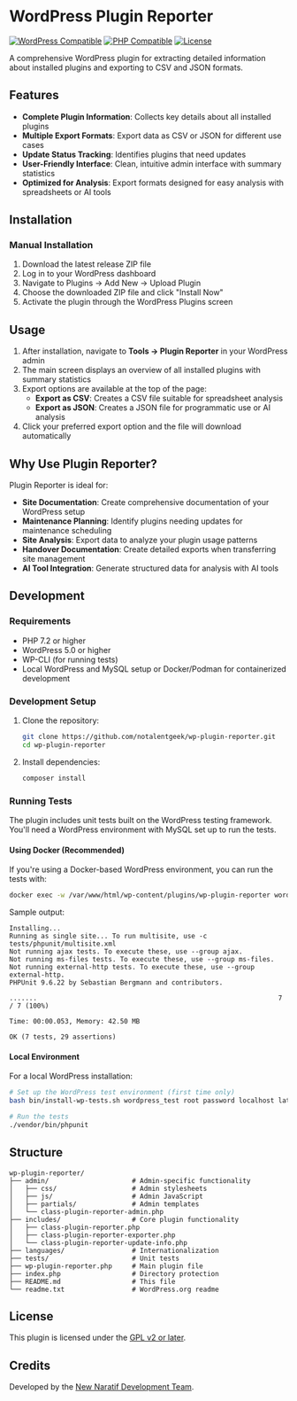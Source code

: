 # WordPress Plugin Reporter

[![WordPress Compatible](https://img.shields.io/badge/WordPress-5.0%20to%206.5-blue.svg)](https://wordpress.org/)
[![PHP Compatible](https://img.shields.io/badge/PHP-7.2%20to%208.2-purple.svg)](https://www.php.net/)
[![License](https://img.shields.io/badge/license-GPL%20v2%20or%20later-yellow.svg)](http://www.gnu.org/licenses/gpl-2.0.html)

A comprehensive WordPress plugin for extracting detailed information about installed plugins and exporting to CSV and JSON formats.

## Features

- **Complete Plugin Information**: Collects key details about all installed plugins
- **Multiple Export Formats**: Export data as CSV or JSON for different use cases
- **Update Status Tracking**: Identifies plugins that need updates
- **User-Friendly Interface**: Clean, intuitive admin interface with summary statistics
- **Optimized for Analysis**: Export formats designed for easy analysis with spreadsheets or AI tools

## Installation

### Manual Installation

1. Download the latest release ZIP file
2. Log in to your WordPress dashboard
3. Navigate to Plugins → Add New → Upload Plugin
4. Choose the downloaded ZIP file and click "Install Now"
5. Activate the plugin through the WordPress Plugins screen

## Usage

1. After installation, navigate to **Tools → Plugin Reporter** in your WordPress admin
2. The main screen displays an overview of all installed plugins with summary statistics
3. Export options are available at the top of the page:
   - **Export as CSV**: Creates a CSV file suitable for spreadsheet analysis
   - **Export as JSON**: Creates a JSON file for programmatic use or AI analysis
4. Click your preferred export option and the file will download automatically

## Why Use Plugin Reporter?

Plugin Reporter is ideal for:

- **Site Documentation**: Create comprehensive documentation of your WordPress setup
- **Maintenance Planning**: Identify plugins needing updates for maintenance scheduling
- **Site Analysis**: Export data to analyze your plugin usage patterns
- **Handover Documentation**: Create detailed exports when transferring site management
- **AI Tool Integration**: Generate structured data for analysis with AI tools

## Development

### Requirements

- PHP 7.2 or higher
- WordPress 5.0 or higher
- WP-CLI (for running tests)
- Local WordPress and MySQL setup or Docker/Podman for containerized development

### Development Setup

1. Clone the repository:
   ```bash
   git clone https://github.com/notalentgeek/wp-plugin-reporter.git
   cd wp-plugin-reporter
   ```

2. Install dependencies:
   ```bash
   composer install
   ```

### Running Tests

The plugin includes unit tests built on the WordPress testing framework. You'll need a WordPress environment with MySQL set up to run the tests.

#### Using Docker (Recommended)

If you're using a Docker-based WordPress environment, you can run the tests with:

```bash
docker exec -w /var/www/html/wp-content/plugins/wp-plugin-reporter wordpress ./vendor/bin/phpunit
```

Sample output:
```
Installing...
Running as single site... To run multisite, use -c tests/phpunit/multisite.xml
Not running ajax tests. To execute these, use --group ajax.
Not running ms-files tests. To execute these, use --group ms-files.
Not running external-http tests. To execute these, use --group external-http.
PHPUnit 9.6.22 by Sebastian Bergmann and contributors.

.......                                                             7 / 7 (100%)

Time: 00:00.053, Memory: 42.50 MB

OK (7 tests, 29 assertions)
```

#### Local Environment

For a local WordPress installation:

```bash
# Set up the WordPress test environment (first time only)
bash bin/install-wp-tests.sh wordpress_test root password localhost latest

# Run the tests
./vendor/bin/phpunit
```

## Structure

```
wp-plugin-reporter/
├── admin/                     # Admin-specific functionality
│   ├── css/                   # Admin stylesheets
│   ├── js/                    # Admin JavaScript
│   ├── partials/              # Admin templates
│   └── class-plugin-reporter-admin.php
├── includes/                  # Core plugin functionality
│   ├── class-plugin-reporter.php
│   ├── class-plugin-reporter-exporter.php
│   └── class-plugin-reporter-update-info.php
├── languages/                 # Internationalization
├── tests/                     # Unit tests
├── wp-plugin-reporter.php     # Main plugin file
├── index.php                  # Directory protection
├── README.md                  # This file
└── readme.txt                 # WordPress.org readme
```

## License

This plugin is licensed under the [GPL v2 or later](http://www.gnu.org/licenses/gpl-2.0.html).

## Credits

Developed by the [New Naratif Development Team](https://newnaratif.com/).
